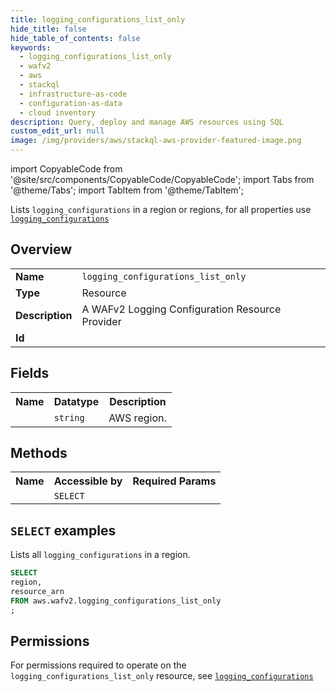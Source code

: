 ```yaml
---
title: logging_configurations_list_only
hide_title: false
hide_table_of_contents: false
keywords:
  - logging_configurations_list_only
  - wafv2
  - aws
  - stackql
  - infrastructure-as-code
  - configuration-as-data
  - cloud inventory
description: Query, deploy and manage AWS resources using SQL
custom_edit_url: null
image: /img/providers/aws/stackql-aws-provider-featured-image.png
---
```


import CopyableCode from '@site/src/components/CopyableCode/CopyableCode';
import Tabs from '@theme/Tabs';
import TabItem from '@theme/TabItem';

Lists <code>logging_configurations</code> in a region or regions, for all properties use <a href="/providers/aws/serviceName/logging_configurations/"><code>logging_configurations</code></a>

## Overview
<table><tbody>
<tr><td><b>Name</b></td><td><code>logging_configurations_list_only</code></td></tr>
<tr><td><b>Type</b></td><td>Resource</td></tr>
<tr><td><b>Description</b></td><td>A WAFv2 Logging Configuration Resource Provider</td></tr>
<tr><td><b>Id</b></td><td><CopyableCode code="aws.wafv2.logging_configurations_list_only" /></td></tr>
</tbody></table>

## Fields
<table><tbody><tr><th>Name</th><th>Datatype</th><th>Description</th></tr><tr><td><CopyableCode code="region" /></td><td><code>string</code></td><td>AWS region.</td></tr>
</tbody></table>

## Methods

<table><tbody>
  <tr>
    <th>Name</th>
    <th>Accessible by</th>
    <th>Required Params</th>
  </tr>
  <tr>
    <td><CopyableCode code="list_resources" /></td>
    <td><code>SELECT</code></td>
    <td><CopyableCode code="region" /></td>
  </tr>
</tbody></table>

## `SELECT` examples
Lists all <code>logging_configurations</code> in a region.
```sql
SELECT
region,
resource_arn
FROM aws.wafv2.logging_configurations_list_only
;
```


## Permissions

For permissions required to operate on the <code>logging_configurations_list_only</code> resource, see <a href="/providers/aws/wafv2/logging_configurations/#permissions"><code>logging_configurations</code></a>

